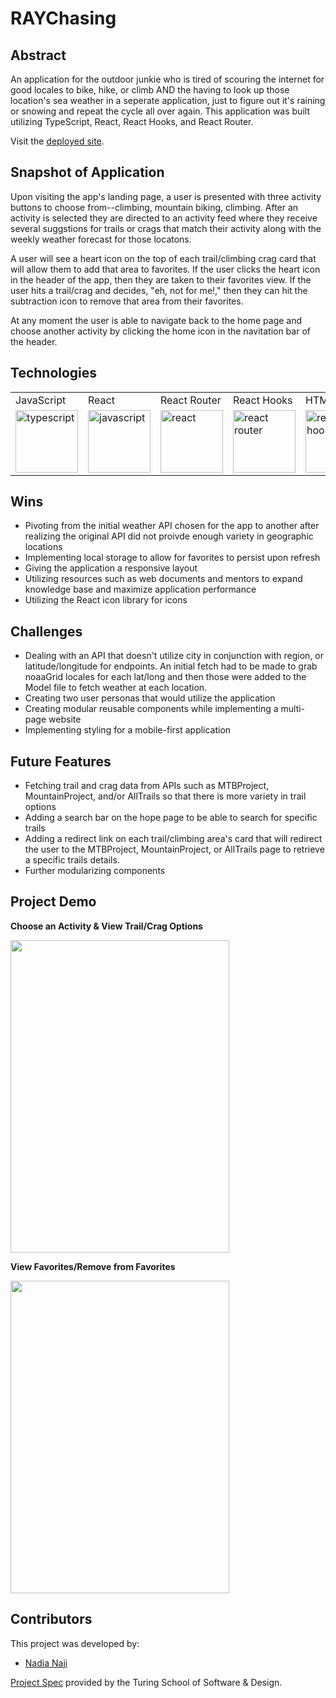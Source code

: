 # RAYChasing

## Abstract

An application for the outdoor junkie who is tired of scouring the internet for good locales to bike, hike, or climb AND the having to look up those location's sea weather in a seperate application, just to figure out it's raining or snowing and repeat the cycle all over again. This application was built utilizing TypeScript, React, React Hooks, and React Router.

Visit the <a href="https://ray-chasing.herokuapp.com/">deployed site</a>.

## Snapshot of Application

Upon visiting the app's landing page, a user is presented with three activity buttons to choose from--climbing, mountain biking, climbing. After an activity is selected they are directed to an activity feed where they receive several suggstions for trails or crags that match their activity along with the weekly weather forecast for those locatons. 

A user will see a heart icon on the top of each trail/climbing crag card that will allow them to add that area to favorites. If the user clicks the heart icon in the header of the app, then they are taken to their favorites view. If the user hits a trail/crag and decides, "eh, not for me!," then they can hit the subtraction icon to remove that area from their favorites.

At any moment the user is able to navigate back to the home page and choose another activity by clicking the home icon in the navitation bar of the header. 

## Technologies

<table>
    <tr>
        <td>JavaScript</td>
        <td>React</td>
        <td>React Router</td>
        <td>React Hooks</td>
        <td>HTML</td>
        <td>CSS</td>
        <td>Figma</td>
        <td>Cypress</td>
        <td>Fetch API</td>
    </tr>
    </tr>
        <td><img src="https://cdn.worldvectorlogo.com/logos/typescript.svg" alt="typescript" width="100" height="auto" /></td>
        <td><img src="https://user-images.githubusercontent.com/73092355/119360616-074c6580-bc68-11eb-8ac1-f1ca05b87bf8.png" alt="javascript" width="100" height="auto" /></td>
        <td><img src="https://user-images.githubusercontent.com/73092355/119361040-74f89180-bc68-11eb-845a-29ec9f93f095.png" alt="react" width="100" height="auto" /></td>
        <td><img src="https://user-images.githubusercontent.com/73092355/119361186-9d808b80-bc68-11eb-97ee-05bde2700716.png" alt="react router" width="100" height="auto" /></td>
        <td><img src="https://miro.medium.com/max/1400/1*-Ijet6kVJqGgul6adezDLQ.png" alt="react hooks" width="100" height="auto" /></td>
        <td><img src="https://user-images.githubusercontent.com/73092355/119402191-d553f700-bc99-11eb-8cd3-6ef44023d530.png" alt="HTML" width="100" height="auto" /></td>
        <td><img src="https://user-images.githubusercontent.com/73092355/119402395-1e0bb000-bc9a-11eb-9173-30403b8848d1.png" alt="css" width="100" height="auto" /></td>
        <td><img src="https://cdn.freebiesupply.com/logos/large/2x/figma-1-logo-png-transparent.png" alt="figma" width="100" height="auto" /></td>
        <td><img src="https://user-images.githubusercontent.com/73092355/119361263-b5f0a600-bc68-11eb-9f41-8e10aa013e7a.png" alt="Cypress" width="100" height="auto" /></td>
         <td><img src="https://www.freecodecamp.org/news/content/images/size/w2000/2020/08/wall-2.jpeg" alt="Heroku" width="100" height="auto" /></td>
    </tr>
</table>

## Wins

- Pivoting from the initial weather API chosen for the app to another after realizing the original API did not proivde enough variety
  in geographic locations
- Implementing local storage to allow for favorites to persist upon refresh
- Giving the application a responsive layout
- Utilizing resources such as web documents and mentors to expand knowledge base and maximize application performance
- Utilizing the React icon library for icons

## Challenges

- Dealing with an API that doesn't utilize city in conjunction with region, or latitude/longitude for endpoints. An initial fetch had to be made to grab noaaGrid 
  locales for each lat/long and then those were added to the Model file to fetch weather at each location.
- Creating two user personas that would utilize the application
- Creating modular reusable components while implementing a multi-page website
- Implementing styling for a mobile-first application

## Future Features

- Fetching trail and crag data from APIs such as MTBProject, MountainProject, and/or AllTrails so that there is more variety in trail options
- Adding a search bar on the hope page to be able to search for specific trails
- Adding a redirect link on each trail/climbing area's card that will redirect the user to the MTBProject, MountainProject, or AllTrails page to retrieve a specific 
  trails details.
- Further modularizing components

## Project Demo

**Choose an Activity & View Trail/Crag Options**

<img src="https://media.giphy.com/media/nh2H2pnONWGMVcf6Vd/giphy.gif" width="350" height="500"/>

**View Favorites/Remove from Favorites**

<img src="https://media.giphy.com/media/bFu16SXtFn15gQ3jqx/giphy.gif" width="350" height="500"/>

## Contributors

This project was developed by:
- [Nadia Naji](https://github.com/najinl)

[Project Spec](https://frontend.turing.edu/projects/module-3/showcase.html) provided by the Turing School of Software & Design.
